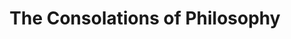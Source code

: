 ---
title: "The Consolations of Philosophy"
slug: "the-consolations-of-philosophy"
subtitle: ""
publisher: "Penguin"
published: "2001"
asin: "0140276610"
authors: 
  - alain-de-botton
started: "2010-04-22"
start_year: "2010"
finished: "2010-04-22"
---